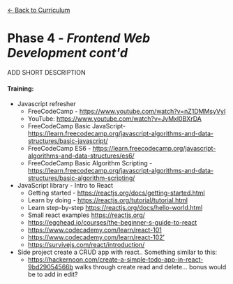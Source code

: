 [← Back to Curriculum](./)

# Phase 4 - *Frontend Web Development cont'd*

ADD SHORT DESCRIPTION

#### **Training:**
* Javascript refresher
  * FreeCodeCamp - https://www.youtube.com/watch?v=nZ1DMMsyVyI  
  * YouTube: https://www.youtube.com/watch?v=JvMxl0BXrDA 
  * FreeCodeCamp Basic JavaScript- https://learn.freecodecamp.org/javascript-algorithms-and-data-structures/basic-javascript/
  * FreeCodeCamp ES6 - https://learn.freecodecamp.org/javascript-algorithms-and-data-structures/es6/
  * FreeCodeCamp Basic Algorithm Scripting - https://learn.freecodecamp.org/javascript-algorithms-and-data-structures/basic-algorithm-scripting/
* JavaScript library - Intro to React
  * Getting started - https://reactjs.org/docs/getting-started.html
  * Learn by doing - https://reactjs.org/tutorial/tutorial.html
  * Learn step-by-step https://reactjs.org/docs/hello-world.html
  * Small react examples https://reactjs.org/
  * https://egghead.io/courses/the-beginner-s-guide-to-react 
  * https://www.codecademy.com/learn/react-101 
  * https://www.codecademy.com/learn/react-102’
  * https://survivejs.com/react/introduction/ 
* Side project create a CRUD app with react.. Something similar to this:
  * https://hackernoon.com/create-a-simple-todo-app-in-react-9bd29054566b  walks through create read and delete... bonus would be to add in edit?
